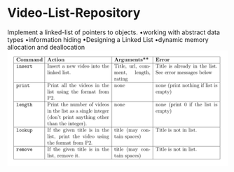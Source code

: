 # Video-List-Repository
Implement a linked-list of pointers to objects.
•working with abstract data types
•information hiding
•Designing a Linked List
•dynamic memory allocation and deallocation
![alt text](https://github.com/jgutierrezCSU/Video-List-Repository/blob/main/tests/cmds.png?raw=true)
